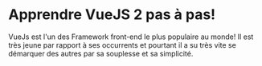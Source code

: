 # Apprendre VueJS 2 pas à pas! 

 VueJs est l'un des Framework front-end le plus populaire au monde! Il est très jeune par rapport à ses occurrents et pourtant il a su très vite se démarquer des autres par sa souplesse et sa simplicité.
